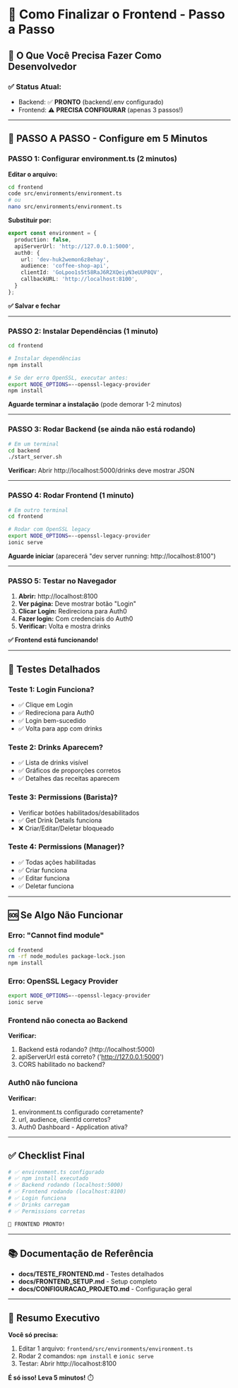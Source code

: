 # 🚀 Como Finalizar o Frontend - Passo a Passo

## 📍 O Que Você Precisa Fazer Como Desenvolvedor

### ✅ Status Atual:
- Backend: ✅ **PRONTO** (backend/.env configurado)
- Frontend: ⚠️ **PRECISA CONFIGURAR** (apenas 3 passos!)

---

## 🎯 PASSO A PASSO - Configure em 5 Minutos

### PASSO 1: Configurar environment.ts (2 minutos)

**Editar o arquivo:**
```bash
cd frontend
code src/environments/environment.ts
# ou
nano src/environments/environment.ts
```

**Substituir por:**
```typescript
export const environment = {
  production: false,
  apiServerUrl: 'http://127.0.0.1:5000',
  auth0: {
    url: 'dev-huk2wemon6z8ehay',
    audience: 'coffee-shop-api',
    clientId: 'GoLpoo1s5t58RaJ6R2XQeiyN3eUUP8QV',
    callbackURL: 'http://localhost:8100',
  }
};
```

**✅ Salvar e fechar**

---

### PASSO 2: Instalar Dependências (1 minuto)

```bash
cd frontend

# Instalar dependências
npm install

# Se der erro OpenSSL, executar antes:
export NODE_OPTIONS=--openssl-legacy-provider
npm install
```

**Aguarde terminar a instalação** (pode demorar 1-2 minutos)

---

### PASSO 3: Rodar Backend (se ainda não está rodando)

```bash
# Em um terminal
cd backend
./start_server.sh
```

**Verificar:** Abrir http://localhost:5000/drinks deve mostrar JSON

---

### PASSO 4: Rodar Frontend (1 minuto)

```bash
# Em outro terminal
cd frontend

# Rodar com OpenSSL legacy
export NODE_OPTIONS=--openssl-legacy-provider
ionic serve
```

**Aguarde iniciar** (aparecerá "dev server running: http://localhost:8100")

---

### PASSO 5: Testar no Navegador

1. **Abrir:** http://localhost:8100
2. **Ver página:** Deve mostrar botão "Login"
3. **Clicar Login:** Redireciona para Auth0
4. **Fazer login:** Com credenciais do Auth0
5. **Verificar:** Volta e mostra drinks

**✅ Frontend está funcionando!**

---

## 🧪 Testes Detalhados

### Teste 1: Login Funciona?
- ✅ Clique em Login
- ✅ Redireciona para Auth0
- ✅ Login bem-sucedido
- ✅ Volta para app com drinks

### Teste 2: Drinks Aparecem?
- ✅ Lista de drinks visível
- ✅ Gráficos de proporções corretos
- ✅ Detalhes das receitas aparecem

### Teste 3: Permissions (Barista)?
- Verificar botões habilitados/desabilitados
- ✅ Get Drink Details funciona
- ❌ Criar/Editar/Deletar bloqueado

### Teste 4: Permissions (Manager)?
- ✅ Todas ações habilitadas
- ✅ Criar funciona
- ✅ Editar funciona  
- ✅ Deletar funciona

---

## 🆘 Se Algo Não Funcionar

### Erro: "Cannot find module"

```bash
cd frontend
rm -rf node_modules package-lock.json
npm install
```

### Erro: OpenSSL Legacy Provider

```bash
export NODE_OPTIONS=--openssl-legacy-provider
ionic serve
```

### Frontend não conecta ao Backend

**Verificar:**
1. Backend está rodando? (http://localhost:5000)
2. apiServerUrl está correto? ('http://127.0.0.1:5000')
3. CORS habilitado no backend?

### Auth0 não funciona

**Verificar:**
1. environment.ts configurado corretamente?
2. url, audience, clientId corretos?
3. Auth0 Dashboard - Application ativa?

---

## ✅ Checklist Final

```bash
# ✅ environment.ts configurado
# ✅ npm install executado  
# ✅ Backend rodando (localhost:5000)
# ✅ Frontend rodando (localhost:8100)
# ✅ Login funciona
# ✅ Drinks carregam
# ✅ Permissions corretas

🎉 FRONTEND PRONTO!
```

---

## 📚 Documentação de Referência

- **docs/TESTE_FRONTEND.md** - Testes detalhados
- **docs/FRONTEND_SETUP.md** - Setup completo
- **docs/CONFIGURACAO_PROJETO.md** - Configuração geral

---

## 🎯 Resumo Executivo

**Você só precisa:**

1. Editar 1 arquivo: `frontend/src/environments/environment.ts`
2. Rodar 2 comandos: `npm install` e `ionic serve`
3. Testar: Abrir http://localhost:8100

**É só isso! Leva 5 minutos!** ⏱️

